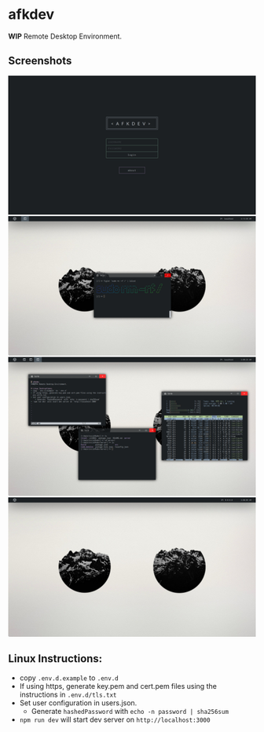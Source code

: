 # afkdev
**WIP** Remote Desktop Environment.

## Screenshots
![Screenshot 1](/assets/01.png)
![Screenshot 4](/assets/04.png)
![Screenshot 3](/assets/03.png)
![Screenshot 2](/assets/02.png)

## Linux Instructions:
* copy `.env.d.example` to `.env.d`
* If using https, generate key.pem and cert.pem files using the instructions in `.env.d/tls.txt`
* Set user configuration in users.json.
    * Generate `hashedPassword` with `echo -n password | sha256sum`
* `npm run dev` will start dev server on `http://localhost:3000`